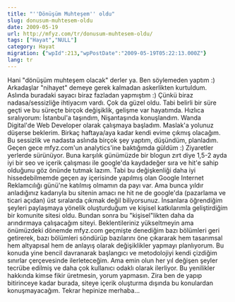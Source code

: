 ```yaml
---
title: "''Dönüşüm Muhteşem'' oldu"
slug: donusum-muhtesem-oldu
date: 2009-05-19
url: http://mfyz.com/tr/donusum-muhtesem-oldu/
tags: ["Hayat","NULL"]
category: Hayat
migration: {"wpId":213,"wpPostDate":"2009-05-19T05:22:13.000Z"}
lang: tr
---
```


Hani "dönüşüm muhteşem olacak" derler ya. Ben söylemeden yaptım :) Arkadaşlar "nihayet" demeye gerek kalmadan askerlikten kurtuldum. Aslında buradaki sayacı biraz fazladan yapmıştım :) Çünkü biraz nadasa/sessizliğe ihtiyacım vardı. Çok da güzel oldu. Tabi belirli bir süre geçti ve bu süreçte birçok değişiklik, gelişme var hayatımda. Hızlıca sıralıyorum: İstanbul'a taşındım, Nişantaşında konuşlandım. Wanda Digital'de Web Developer olarak çalışmaya başladım. Maslak'a yolunuz düşerse beklerim. Birkaç haftaya/aya kadar kendi evime çıkmış olacağım. Bu sessizlik ve nadasta aslında birçok şey yaptım, düşündüm, planladım. Geçen gece mfyz.com'un analytics'ine baktığımda güldüm :) Ziyaretler yerlerde sürünüyor. Buna karşılık günümüzde bir blogun zırt diye 1,5-2 ayda iyi bir seo ve içerik çalışması ile google'da kaydadeğer sıra ve hit'e sahip olduğunu göz önünde tutmak lazım. Tabi bu değişkenliği daha iyi hissedebilmemde geçen ay içerisinde yapılmış olan Google Internet Reklamcılığı günü'ne katılmış olmamın da payı var. Ama bunca yıldır anladığınız kadarıyla bu sitenin amacı ne hit ne de google'da (pazarlama ve ticari açıdan) üst sıralarda çıkmak değil biliyorsunuz. İnsanlara öğrendiğim şeyleri paylaşmaya yönelik oluşturduğum ve kişisel katkılarımla geliştirdiğim bir komunite sitesi oldu. Bundan sonra bu "kişisel"likten daha da arındırmaya çalışacağım siteyi. Beklentileriniz yükseltmeyin ama önümüzdeki dönemde mfyz.com geçmişte denediğim bazı bölümleri geri getirerek, bazı bölümleri söndürüp bazılarını öne çıkararak hem tasarımsal hem altyapısal hem de anlayış olarak değişiklikler yapmayı planlıyorum. Bu konuda yine bencil davranarak başlangıcı ve metodolojiyi kendi çizdiğim sınırlar çerçevesinde ilerleteceğim. Ama emin olun her yıl değişen şeyler tecrübe edilmiş ve daha çok kullanıcı odaklı olarak ilerliyor. Bu yenilikler hakkında kimse fikir üretmesin, yorum yapmasın. Zira ben de yapıp bitirinceye kadar burada, siteye içerik oluşturma dışında bu konulardan konuşmayacağım. Tekrar hepinize merhaba...